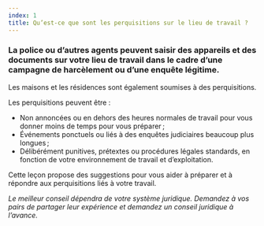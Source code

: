 ```yaml
---
index: 1
title: Qu’est-ce que sont les perquisitions sur le lieu de travail ?
---
```

### La police ou d’autres agents peuvent saisir des appareils et des documents sur votre lieu de travail dans le cadre d’une campagne de harcèlement ou d’une enquête légitime.

Les maisons et les résidences sont également soumises à des perquisitions.

Les perquisitions peuvent être :

* Non annoncées ou en dehors des heures normales de travail pour vous donner moins de temps pour vous préparer ;
* Événements ponctuels ou liés à des enquêtes judiciaires beaucoup plus longues ;
* Délibérément punitives, prétextes ou procédures légales standards, en fonction de votre environnement de travail et d’exploitation.

Cette leçon propose des suggestions pour vous aider à préparer et à répondre aux perquisitions liés à votre travail.

*Le meilleur conseil dépendra de votre système juridique. Demandez à vos pairs de partager leur expérience et demandez un conseil juridique à l’avance.*
